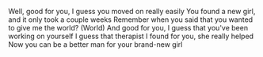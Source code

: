 Well, good for you, I guess you moved on really easily
You found a new girl, and it only took a couple weeks
Remember when you said that you wanted to give me the world? (World)
And good for you, I guess that you've been working on yourself
I guess that therapist I found for you, she really helped
Now you can be a better man for your brand-new girl